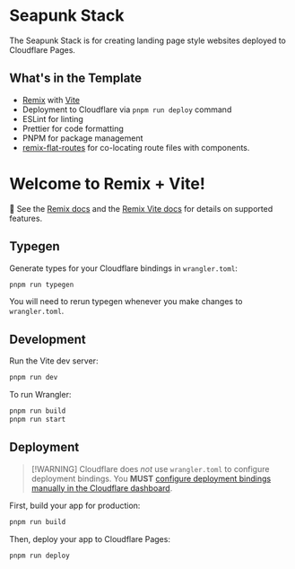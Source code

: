 # Seapunk Stack

The Seapunk Stack is for creating landing page style websites deployed to
Cloudflare Pages.

## What's in the Template

- [Remix](https://remix.run/docs) with
  [Vite](https://remix.run/docs/en/main/guides/vite)
- Deployment to Cloudflare via `pnpm run deploy` command
- ESLint for linting
- Prettier for code formatting
- PNPM for package management
- [remix-flat-routes](https://github.com/kiliman/remix-flat-routes) for
  co-locating route files with components.

# Welcome to Remix + Vite!

📖 See the [Remix docs](https://remix.run/docs) and the
[Remix Vite docs](https://remix.run/docs/en/main/guides/vite) for details on
supported features.

## Typegen

Generate types for your Cloudflare bindings in `wrangler.toml`:

```sh
pnpm run typegen
```

You will need to rerun typegen whenever you make changes to `wrangler.toml`.

## Development

Run the Vite dev server:

```sh
pnpm run dev
```

To run Wrangler:

```sh
pnpm run build
pnpm run start
```

## Deployment

> [!WARNING] Cloudflare does _not_ use `wrangler.toml` to configure deployment
> bindings. You **MUST** [configure deployment bindings manually in the
> Cloudflare dashboard][bindings].

First, build your app for production:

```sh
pnpm run build
```

Then, deploy your app to Cloudflare Pages:

```sh
pnpm run deploy
```

[bindings]: https://developers.cloudflare.com/pages/functions/bindings/
